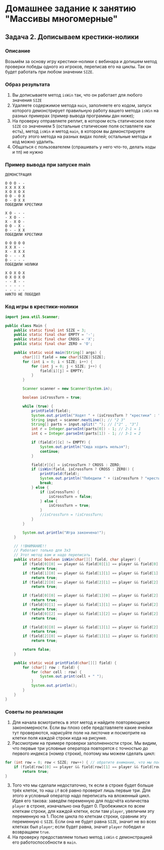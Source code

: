 # Домашнее задание к занятию "Массивы многомерные"
## Задача 2. Дописываем крестики-нолики

### Описание
Возьмём за основу игру крестики-нолики с вебинара и допишем метод проверки победы одного из игроков, переписав его на циклы. Так он будет работать при любом значении `SIZE`.

### Образ результата
1. Вы дописываете метод `isWin` так, что он работает для любого значения `SIZE`
2. Удаляете содержимое метода `main`, заполняете его кодом, запуск которого демонстрирует правильную работу вашего метода `isWin` на разных примерах (пример вывода программы дан ниже);
3. На проверку отправляете реплит, в котором есть статическое поле `SIZE` со значением 5 (остальные статические поля оставляете как есть), метод `isWin` и метод `main`, в котором вы демонстрируете работу этого метода на разных видах полей; остальные методы и код можно удалить.
4. Общаться с пользователем (спрашивать у него что-то, делать ходы и тп) не нужно

### Пример вывода при запуске main
```
ДЕМОНСТРАЦИЯ

O O O - -
X X X X X
X O X O X
O O - O X
O - O X X
ПОБЕДИЛИ КРЕСТИКИ

X O - - -
- X O - -
X - X O -
O O - X -
O - - X X
ПОБЕДИЛИ КРЕСТИКИ

O O O O O
X X X - -
X - X X X
O - - - X
O - - - -
ПОБЕДИЛИ НОЛИКИ

X O X O X
O X O X O
- - X - -
- - - - -
- - - - -
НИКТО НЕ ПОБЕДИЛ
```

### Код игры в крестики-нолики
```java
import java.util.Scanner;

public class Main {
    public static final int SIZE = 3;
    public static final char EMPTY = '-';
    public static final char CROSS = 'X';
    public static final char ZERO = 'O';

    public static void main(String[] args) {
        char[][] field = new char[SIZE][SIZE];
        for (int i = 0; i < SIZE; i++) {
            for (int j = 0; j < SIZE; j++) {
                field[i][j] = EMPTY;
            }
        }

        Scanner scanner = new Scanner(System.in);

        boolean isCrossTurn = true;

        while (true) {
            printField(field);
            System.out.println("Ходят " + (isCrossTurn ? "крестики" : "нолики") + "!");
            String input = scanner.nextLine(); // "2 3"
            String[] parts = input.split(" "); // ["2" , "3"]
            int r = Integer.parseInt(parts[0]) - 1; // 2-1 = 1
            int c = Integer.parseInt(parts[1]) - 1; // 3-1 = 2

            if (field[r][c] != EMPTY) {
                System.out.println("Сюда ходить нельзя");
                continue;
            }

            field[r][c] = isCrossTurn ? CROSS : ZERO;
            if (isWin(field, isCrossTurn ? CROSS : ZERO)) {
                printField(field);
                System.out.println("Победили " + (isCrossTurn ? "крестики" : "нолики"));
                break;
            } else {
                if (isCrossTurn) {
                    isCrossTurn = false;
                } else {
                    isCrossTurn = true;
                }
                //isCrossTurn = !isCrossTurn;
            }
        }

        System.out.println("Игра закончена!");
    }

    // !!ВНИМАНИЕ!!
    // Работает только для 3x3
    // Этот метод вам и надо переписать
    public static boolean isWin(char[][] field, char player) {
        if (field[0][0] == player && field[0][1] == player && field[0][2] == player)
            return true;
        if (field[1][0] == player && field[1][1] == player && field[1][2] == player)
            return true;
        if (field[2][0] == player && field[2][1] == player && field[2][2] == player)
            return true;

        if (field[0][0] == player && field[1][0] == player && field[2][0] == player)
            return true;
        if (field[0][1] == player && field[1][1] == player && field[2][1] == player)
            return true;
        if (field[0][2] == player && field[1][2] == player && field[2][2] == player)
            return true;

        if (field[0][0] == player && field[1][1] == player && field[2][2] == player)
            return true;
        if (field[2][0] == player && field[1][1] == player && field[0][2] == player)
            return true;

        return false;
    }

    public static void printField(char[][] field) {
        for (char[] row : field) {
            for (char cell : row) {
                System.out.print(cell + " ");
            }
            System.out.println();
        }
    }
}
``` 

### Советы по реализации
1. Для начала всмотритесь в этот метод и найдите повторяющиеся закономерности. Если вы плохо себе представляете какие ячейки тут проверяются, нарисуйте поле на листочке и посмотрите на клетки поля каждой строки кода на рисунке.
2. Рассмотрим на примере проверки заполненности строк. Мы видим, что первые три условные оператора повторятся с точностью до первого индекса (номер строки), поэтому мы можем сделать цикл:
```java
for (int row = 0; row < SIZE; row++) { // обратите внимание, что мы поставили SIZE, а не 3, чтобы работало с любым значением
    if (field[row][0] == player && field[row][1] == player && field[row][2] == player)
        return true;
}
```
3. Того что мы сделали недостаточно, тк если в строке будет больше трёх клеток, то наш `if` всё равно проверит лишь первые три. Для этого и условный оператор надо переписать на вложенный цикл. Идея его такова: заведём переменную для подсчёта количества `player` в строке, изначально она будет 0. Пробежимся по всем клеткам строки, для каждой клетки, если там `player`, увеличим эту переменную на 1. После цикла по клеткам строки, сравним эту переменную с `SIZE`. Если она не будет равна `SIZE`, значит не во всех клетках был `player`; если будет равна, значит `player` победил и возвращаем `true`.
4. На проверку предоставляем только метод `isWin` с демонстрацией его работоспособности в `main`.
